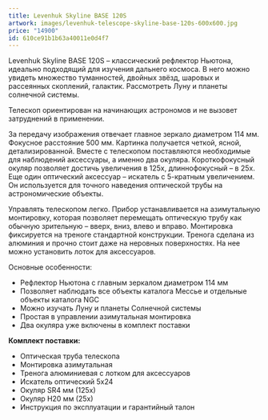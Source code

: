 ```yaml
---
title: Levenhuk Skyline BASE 120S
artwork: images/levenhuk-telescope-skyline-base-120s-600x600.jpg
price: "14900"
id: 610ce91b1b63a40011e0d4f7
---
```

Levenhuk Skyline BASE 120S – классический рефлектор Ньютона, идеально подходящий для изучения дальнего космоса. В него можно увидеть множество туманностей, двойных звёзд, шаровых и рассеянных скоплений, галактик. Рассмотреть Луну и планеты солнечной системы.

Телескоп ориентирован на начинающих астрономов и не вызовет затруднений в применении.

За передачу изображения отвечает главное зеркало диаметром 114 мм. Фокусное расстояние 500 мм. Картинка получается четкой, ясной, детализированной. Вместе с телескопом поставляются необходимые для наблюдений аксессуары, а именно два окуляра. Короткофокусный окуляр позволяет достичь увеличения в 125х, длиннофокусный – в 25х. Еще один оптический аксессуар – искатель с 5-кратным увеличением. Он используется для точного наведения оптической трубы на астрономические объекты.

Управлять телескопом легко. Прибор устанавливается на азимутальную монтировку, которая позволяет перемещать оптическую трубу как обычную зрительную – вверх, вниз, влево и вправо. Монтировка фиксируется на треноге стандартной конструкции. Тренога сделана из алюминия и прочно стоит даже на неровных поверхностях. На нее можно установить лоток для аксессуаров.

Основные особенности:

* Рефлектор Ньютона с главным зеркалом диаметром 114 мм
* Позволяет наблюдать все объекты каталога Мессье и отдельные объекты каталога NGC
* Можно изучать Луну и планеты Солнечной системы
* Простая в управлении азимутальная монтировка
* Два окуляра уже включены в комплект поставки

**Комплект поставки:**

* Оптическая труба телескопа
* Монтировка азимутальная
* Тренога алюминиевая с лотком для аксессуаров
* Искатель оптический 5x24
* Окуляр SR4 мм (125х)
* Окуляр H20 мм (25х)
* Инструкция по эксплуатации и гарантийный талон